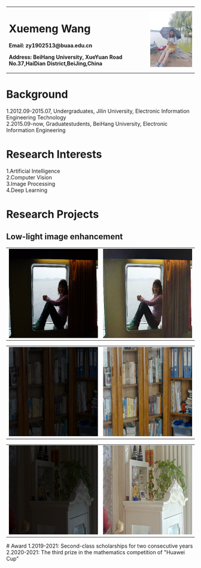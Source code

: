 <table border="0">
  <tr>
    <td width="75%">
      <h1>Xuemeng Wang</h1>
      <p><b>Email: zy1902513@buaa.edu.cn</b></p>
      <p><b>Address: BeiHang University, XueYuan Road No.37,HaiDian District,BeiJing,China</b></p>
    </td>
    <td width="25%">
      <img src="XuemengWang.jpg" width="100%">    
    </td>
  </tr>
</table>  

# Background
1.2012.09-2015.07, Undergraduates, Jilin University, Electronic Information Engineering Technology  
2.2015.09-now, Graduatestudents, BeiHang University, Electronic Information Engineering  
# Research Interests
1.Artificial Intelligence  
2.Computer Vision  
3.Image Processing  
4.Deep Learning  
# Research Projects  
## Low-light image enhancement  
<table border="0">
  <tr>
    <td width="50%">
      <img src="1.jpg" width="100%">
    </td>
    <td width="50%">
      <img src="2.jpg" width="100%">      
    </td>
  </tr>
</table>  

<table border="0">
  <tr>
    <td width="50%">
      <img src="3.jpg" width="100%">
    </td>
    <td width="50%">
      <img src="4.jpg" width="100%">      
    </td>
  </tr>
</table>  


<table border="0">
  <tr>
    <td width="50%">
      <img src="5.jpg" width="100%">
    </td>
    <td width="50%">
      <img src="6.jpg" width="100%">      
    </td>
  </tr>
</table>    
# Award    
1.2019-2021: Second-class scholarships for two consecutive years    
2.2020-2021: The third prize in the mathematics competition of "Huawei Cup"
